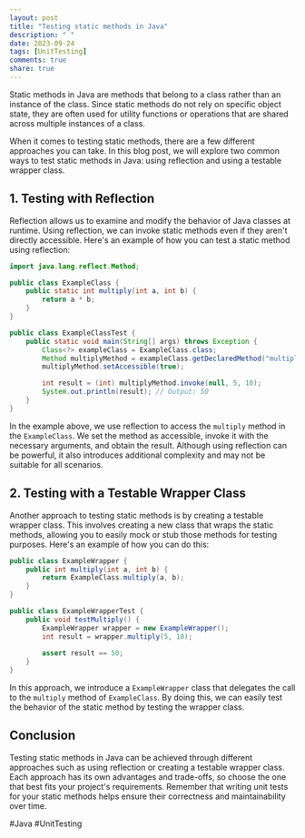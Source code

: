 ```yaml
---
layout: post
title: "Testing static methods in Java"
description: " "
date: 2023-09-24
tags: [UnitTesting]
comments: true
share: true
---
```


Static methods in Java are methods that belong to a class rather than an instance of the class. Since static methods do not rely on specific object state, they are often used for utility functions or operations that are shared across multiple instances of a class. 

When it comes to testing static methods, there are a few different approaches you can take. In this blog post, we will explore two common ways to test static methods in Java: using reflection and using a testable wrapper class.

## 1. Testing with Reflection

Reflection allows us to examine and modify the behavior of Java classes at runtime. Using reflection, we can invoke static methods even if they aren't directly accessible. Here's an example of how you can test a static method using reflection:

```java
import java.lang.reflect.Method;

public class ExampleClass {
    public static int multiply(int a, int b) {
        return a * b;
    }
}

public class ExampleClassTest {
    public static void main(String[] args) throws Exception {
        Class<?> exampleClass = ExampleClass.class;
        Method multiplyMethod = exampleClass.getDeclaredMethod("multiply", int.class, int.class);
        multiplyMethod.setAccessible(true);

        int result = (int) multiplyMethod.invoke(null, 5, 10);
        System.out.println(result); // Output: 50
    }
}
```

In the example above, we use reflection to access the `multiply` method in the `ExampleClass`. We set the method as accessible, invoke it with the necessary arguments, and obtain the result. Although using reflection can be powerful, it also introduces additional complexity and may not be suitable for all scenarios.

## 2. Testing with a Testable Wrapper Class

Another approach to testing static methods is by creating a testable wrapper class. This involves creating a new class that wraps the static methods, allowing you to easily mock or stub those methods for testing purposes. Here's an example of how you can do this:

```java
public class ExampleWrapper {
    public int multiply(int a, int b) {
        return ExampleClass.multiply(a, b);
    }
}

public class ExampleWrapperTest {
    public void testMultiply() {
        ExampleWrapper wrapper = new ExampleWrapper();
        int result = wrapper.multiply(5, 10);
        
        assert result == 50;
    }
}
```

In this approach, we introduce a `ExampleWrapper` class that delegates the call to the `multiply` method of `ExampleClass`. By doing this, we can easily test the behavior of the static method by testing the wrapper class.

## Conclusion

Testing static methods in Java can be achieved through different approaches such as using reflection or creating a testable wrapper class. Each approach has its own advantages and trade-offs, so choose the one that best fits your project's requirements. Remember that writing unit tests for your static methods helps ensure their correctness and maintainability over time.

#Java #UnitTesting